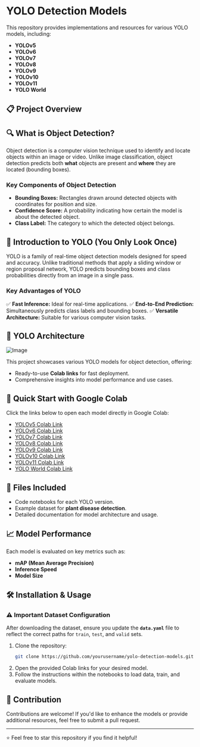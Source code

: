 # YOLO Detection Models

This repository provides implementations and resources for various YOLO models, including:

- **YOLOv5**
- **YOLOv6**
- **YOLOv7**
- **YOLOv8**
- **YOLOv9**
- **YOLOv10**
- **YOLOv11**
- **YOLO World**

## 📋 Project Overview

## 🔍 What is Object Detection?
Object detection is a computer vision technique used to identify and locate objects within an image or video. Unlike image classification, object detection predicts both **what** objects are present and **where** they are located (bounding boxes).

### Key Components of Object Detection
- **Bounding Boxes:** Rectangles drawn around detected objects with coordinates for position and size.
- **Confidence Score:** A probability indicating how certain the model is about the detected object.
- **Class Label:** The category to which the detected object belongs.

## 🧠 Introduction to YOLO (You Only Look Once)
YOLO is a family of real-time object detection models designed for speed and accuracy. Unlike traditional methods that apply a sliding window or region proposal network, YOLO predicts bounding boxes and class probabilities directly from an image in a single pass.

### Key Advantages of YOLO
✅ **Fast Inference:** Ideal for real-time applications.
✅ **End-to-End Prediction:** Simultaneously predicts class labels and bounding boxes.
✅ **Versatile Architecture:** Suitable for various computer vision tasks.

## 📐 YOLO Architecture

![Image](https://github.com/user-attachments/assets/2aa2ee22-e540-43c1-bbb4-8f4eb6c39952)

This project showcases various YOLO models for object detection, offering:

- Ready-to-use **Colab links** for fast deployment.
- Comprehensive insights into model performance and use cases.

## 🚀 Quick Start with Google Colab

Click the links below to open each model directly in Google Colab:

- [YOLOv5 Colab Link](#)
- [YOLOv6 Colab Link](https://colab.research.google.com/drive/1StMfWZc5ySo-dEMWzsNT8mEfK-lB_jKh?usp=sharing)
- [YOLOv7 Colab Link](#)
- [YOLOv8 Colab Link](#)
- [YOLOv9 Colab Link](https://colab.research.google.com/drive/1OsLJUjr6LSLyWLRTF7_deTQ7oiEf1-Xr?usp=sharing)
- [YOLOv10 Colab Link](https://colab.research.google.com/drive/18R1jOQwOyIo4xzD7yQqwZARLXFMutvnV?usp=sharing)
- [YOLOv11 Colab Link](#)
- [YOLO World Colab Link](https://colab.research.google.com/drive/1pM7gOI1_0Bn4dRqIZi8uVogRC3vtliDc?usp=sharing)

## 📂 Files Included

- Code notebooks for each YOLO version.
- Example dataset for **plant disease detection**.
- Detailed documentation for model architecture and usage.

## 📈 Model Performance

Each model is evaluated on key metrics such as:

- **mAP (Mean Average Precision)**
- **Inference Speed**
- **Model Size**

## 🛠️ Installation & Usage

### ⚠️ Important Dataset Configuration
After downloading the dataset, ensure you update the **`data.yaml`** file to reflect the correct paths for `train`, `test`, and `valid` sets.

1. Clone the repository:
   ```bash
   git clone https://github.com/yourusername/yolo-detection-models.git
   ```
2. Open the provided Colab links for your desired model.
3. Follow the instructions within the notebooks to load data, train, and evaluate models.



## 🤝 Contribution

Contributions are welcome! If you'd like to enhance the models or provide additional resources, feel free to submit a pull request.

---

⭐️ Feel free to star this repository if you find it helpful!

